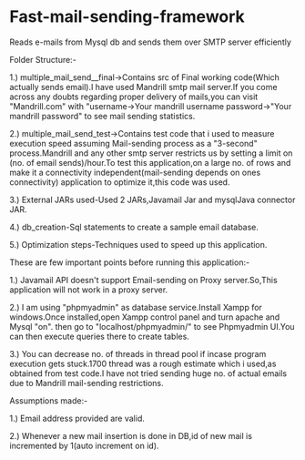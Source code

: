 # Fast-mail-sending-framework
Reads e-mails from Mysql db and sends them over SMTP server efficiently

Folder Structure:-

1.) multiple_mail_send__final->Contains src of Final working code(Which actually sends email).I have used Mandrill smtp mail server.If you come across any doubts 
	regarding proper delivery of mails,you can visit "Mandrill.com" with "username->Your mandrill username  password->"Your mandrill password" to see mail sending 
	statistics.

2.) multiple_mail_send_test->Contains test code that i used to measure execution speed assuming Mail-sending process as a "3-second" process.Mandrill and any 
	other smtp server restricts us by setting a limit on (no. of email sends)/hour.To test this application,on a large no. of rows and make it a 
	connectivity independent(mail-sending depends on ones connectivity) application to optimize it,this code was used.
	
3.) External JARs used-Used 2 JARs,Javamail Jar and mysqlJava connector JAR.

4.) db_creation-Sql statements to create a sample email database.

5.) Optimization steps-Techniques used to speed up this application.

These are few important points before running this application:-

1.) Javamail API doesn't support Email-sending on Proxy server.So,This application will not work in a proxy server.

2.) I am using "phpmyadmin" as database service.Install Xampp for windows.Once installed,open Xampp control panel and turn apache and Mysql "on".
	then go to "localhost/phpmyadmin/" to see Phpmyadmin UI.You can then execute queries there to create tables.
	
3.) You can decrease no. of threads in thread pool if incase program execution gets stuck.1700 thread was a rough estimate which i used,as obtained
	from test code.I have not tried sending huge no. of actual emails due to Mandrill mail-sending restrictions.

Assumptions made:-

1.) Email address provided are valid.

2.) Whenever a new mail insertion is done in DB,id of new mail is incremented by 1(auto increment on id).
